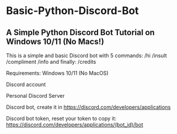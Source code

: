 # Basic-Python-Discord-Bot
## A Simple Python Discord Bot Tutorial on Windows 10/11 (No Macs!)
This is a simple and basic Discord bot with 5 commands:
/hi
/insult
/compliment
/info
and finally: /credits

Requirements:
Windows 10/11 (No MacOS)

Discord account

Personal Discord Server

Discord bot, create it in
https://discord.com/developers/applications

Discord bot token, reset your token to copy it:
https://discord.com/developers/applications/(bot_id)/bot
